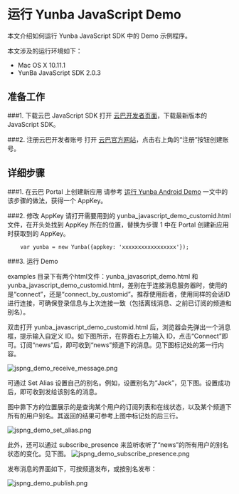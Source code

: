 # 运行 Yunba JavaScript Demo

本文介绍如何运行 Yunba JavaScript SDK 中的 Demo 示例程序。

本文涉及的运行环境如下：

* Mac OS X 10.11.1
* YunBa JavaScript SDK 2.0.3

## 准备工作

###1. 下载云巴 JavaScript SDK
打开 [云巴开发者页面](http://yunba.io/developers)，下载最新版本的 JavaScript SDK。

###2. 注册云巴开发者账号
打开 [云巴官方网站](http://yunba.io)，点击右上角的“注册”按钮创建账号。  

## 详细步骤

###1. 在云巴 Portal 上创建新应用
请参考 [运行 Yunba Android Demo](android_demo_quick_start.md) 
一文中的该步骤的做法，获得一个 AppKey。

###2. 修改 AppKey
请打开需要用到的 yunba_javascript_demo_customid.html 文件，在开头处找到 AppKey 所在的位置，替换为步骤 1 中在 Portal 创建新应用时获取到的 AppKey。
```
    var yunba = new Yunba({appkey: 'xxxxxxxxxxxxxxxxx'});
```
###3. 运行 Demo

examples 目录下有两个html文件：yunba_javascript_demo.html 和 yunba_javascript_demo_customid.html，差别在于连接消息服务器时，使用的是“connect”，还是“connect_by_customid”。推荐使用后者，使用同样的会话ID进行连接，可确保登录信息与上次连接一致（包括离线消息、之前已订阅的频道和别名）。

双击打开 yunba_javascript_demo_customid.html 后，浏览器会先弹出一个消息框，提示输入自定义 ID。如下图所示，在界面右上方输入 ID，点击“Connect”即可。订阅“news”后，即可收到“news”频道下的消息。见下图标记处的第一行内容。

![jspng_demo_receive_message.png](https://raw.githubusercontent.com/yunba/docs/master/image/jspng_demo_receive_message.png)

可通过 Set Alias 设置自己的别名。例如，设置别名为“Jack”，见下图。设置成功后，即可收到发给该别名的消息。


图中靠下方的位置展示的是查询某个用户的订阅列表和在线状态，以及某个频道下所有的用户别名。其返回的结果可参考上图中标记处的后三行。


![jspng_demo_set_alias.png](https://raw.githubusercontent.com/yunba/docs/master/image/jspng_demo_set_alias.png)

此外，还可以通过 subscribe_presence 来监听收听了“news”的所有用户的别名状态的变化。见下图。
![jspng_demo_subscribe_presence.png](https://raw.githubusercontent.com/yunba/docs/master/image/jspng_demo_subscribe_presence.png)


发布消息的界面如下，可按频道发布，或按别名发布：

![jspng_demo_publish.png](https://raw.githubusercontent.com/yunba/docs/master/image/jspng_demo_publish.png)

